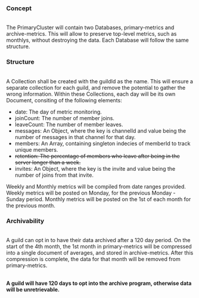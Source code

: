### Concept

<br>The PrimaryCluster will contain two Databases, primary-metrics and archive-metrics. This will allow to preserve top-level metrics, such as monthlys, without destroying the data. Each Database will follow the same structure.

### Structure

<br>A Collection shall be created with the guildId as the name. This will ensure a separate collection for each guild, and remove the potential to gather the wrong information. Within these Collections, each day will be its own Document, consiting of the following elements:

- date: The day of metric monitoring.
- joinCount: The number of member joins.
- leaveCount: The number of member leaves.
- messages: An Object, where the key is channelId and value being the number of messages in that channel for that day.
- members: An Array, containing singleton indecies of memberId to track unique members.
- ~~retention: The percentage of members who leave after
being in the server longer than a week.~~
- invites: An Object, where the key is the invite and value being the number of joins from that invite.

Weekly and Monthly metrics will be compiled from date ranges provided. Weekly metrics will be posted on Monday, for the previous Monday - Sunday period. Monthly metrics will be posted on the 1st of each month for the previous month.

### Archivability

<br>A guild can opt in to have their data archived after a 120 day period. On the start of the 4th month, the 1st month in primary-metrics will be compressed into a single document of averages, and stored in archive-metrics. After this compression is complete, the data for that month will be removed from primary-metrics.

<br>**A guild will have 120 days to opt into the archive program, otherwise data will be unretrievable.**
